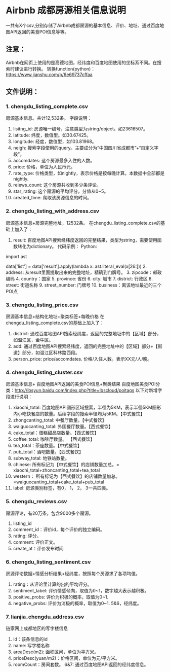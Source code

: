# Airbnb 成都房源相关信息说明

一共有X个csv,分别存储了Airbnb成都房源的基本信息、评价、地址、通过百度地图API返回的美食POI信息等等。

## 注意：
Airbnb在网页上使用的是高德地图，经纬度和百度地图使用的坐标系不同。在搜索时建议进行转换。
转换function(python)：https://www.jianshu.com/p/6e69737cffaa

## 文件说明：

### 1. chengdu_listing_complete.csv
房源基本信息。共计12,532条。
字段说明：
1. lisitng_id: 房源唯一编号，注意类型为string/object。如23616507。
2. latitude: 纬度，数值型。如30.67425。
3. longitude: 经度，数值型，如103.81968。
4. neigh: 搜索字段使用的query。主要成分为“中国四川省成都市”+“自定义字段”。
4. accomdates: 这个房源最多入住的人数。
5. price: 价格，单位为人民币元。
6. rate_type: 价格类型，如nightly，表示价格是按每晚计算。本数据中全部都是nightly.
7. reiews_count: 这个房源共收到多少条评论。
8. star_rating: 这个房源的平均评分，分值从0~5。
9. created_time: 爬取该房源信息的时间。

### 2. chengdu_listing_with_address.csv
房源基本信息+房源完整地址，12532条。
在chengdu_listing_complete.csv的基础上加入了：
1. result: 百度地图API搜索经纬度返回的完整结果，类型为string，需要使用函数转化为dictionary。
代码示例：
Python:


import ast


data['list'] = data['result'].apply(lambda x: ast.literal_eval(x[26:]))
2. address: 从result里面提取出来的完整地址，精确到门牌号。
3. zipcode：邮政编码
4. country：国家
5. province: 省份
6. city: 城市
7. district: 行政区
8. street: 街道名称
9. street_number: 门牌号
10. business：离该地址最近的三个POI点

### 3. chengdu_listing_price.csv
房源基本信息+结构化地址+聚类标签+每晚价格
在chengdu_listing_complete.csv的基础上加入了：
1. district: 通过百度地图API搜索经纬度，返回的完整地址中的【区域】部分，如温江区，金牛区。
2. add:  通过百度地图API搜索经纬度，返回的完整地址中的【区域】部分+【街道】部分，如温江区科林路西段。
3. person_price: price/accomdates. 价格/入住人数。表示XX元/人/晚。

### 4. chengdu_listing_cluster.csv
房源基本信息+ 百度地图API返回的美食POI信息+聚类结果
百度地图美食POI分类：http://lbsyun.baidu.com/index.php?title=lbscloud/poitags
以下对新增字段进行说明：
1. xiaochi_total: 百度地图API圆形区域搜索，半径为5KM，表示半径5KM圆形内小吃快餐店的数量。后续字段的搜索半径均为5KM。【中式餐饮】
2. zhongcanting_total: 中餐厅数量。【中式餐饮】
3. waiguocanting_total: 外国餐厅数量。【西式餐饮】
4. cake_total：蛋糕甜品店数量。【西式餐饮】
5. coffee_total: 咖啡厅数量。 【西式餐饮】
6. tea_total：茶座数量。【中式餐饮】
7. pub_total：酒吧数量。【西式餐饮】
8. subway_total: 地铁站数量。
9. chinese: 所有标记为【中式餐饮】的店铺数量加总。= xiaochi_total+zhoncanting_total+tea_total
10. western： 所有标记为【西式餐饮】的店铺数量加总。 =waiguocanting_total+cake_total+pub_total
11. label: 房源类别标签，有0， 1， 2， 3一共四类。

### 5. chengdu_reviews.csv
房源评论，有20万条，包含9000多个房源。
1. listing_id
2. comment_id：评价id，每个评价的独立编码。
3. rating: 评分。
4. comment: 评价正文。
5. create_at：评价发布时间

### 6. chengdu_listing_sentiment.csv
房源评论数据+情感分析结果+经纬度，按照每个房源求了各项均值。
1. rating：从评论里计算的出的平均评分。
2. sentiment_label: 评价情感倾向，取值为0~1，数字越大表示越积极。
3. positive_probs: 评价为积极的概率，取值为0~1.
4. negative_probs: 评价为消极的概率，取值为0~1.
5&6，经纬度。

### 7. lianjia_chengdu_address.csv
链家网上成都地区的写字楼信息
1. id：该条信息的id
2. name: 写字楼名称
3. areaDesc(m2): 面积区间，单位为平方米。
4. priceDesc(yuan/m2)：价格区间，单位为元/平方米。
5. roomCount：房间套数。
6&7: 通过百度地图API返回的经纬度信息。


